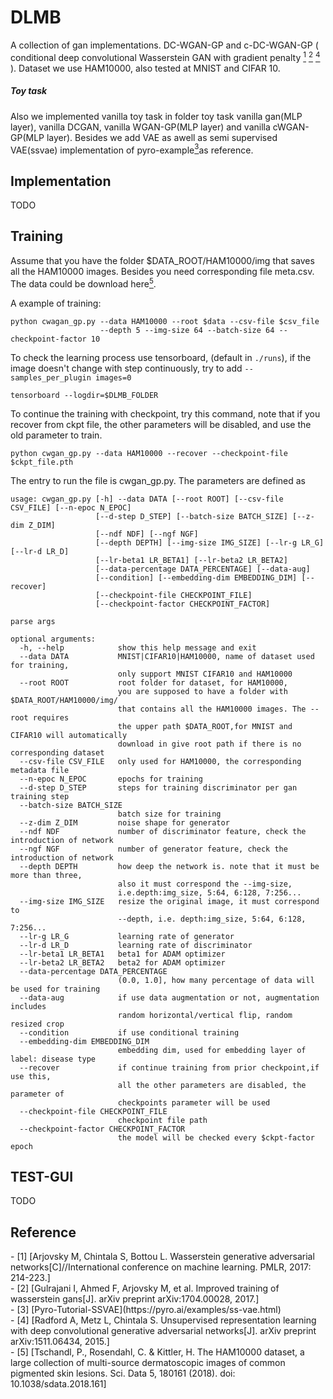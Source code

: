 # DLMB
A collection of gan implementations. DC-WGAN-GP and c-DC-WGAN-GP 
(
conditional deep convolutional Wasserstein GAN with gradient penalty
[<sup>1</sup>](#wgan) [<sup>2</sup>](#wgan_gp) [<sup>4</sup>](#dcgan)
). 
Dataset we use HAM10000, also tested at MNIST and CIFAR 10. 

##### Toy task

Also we implemented vanilla toy task in folder toy task vanilla gan(MLP layer), 
vanilla DCGAN, vanilla WGAN-GP(MLP layer) and vanilla cWGAN-GP(MLP layer). Besides we add 
VAE as awell as semi supervised VAE(ssvae) implementation of 
pyro-example[<sup>3</sup>](#pyro-tutorial)as reference.


## Implementation
TODO

## Training
Assume that you have the folder $DATA_ROOT/HAM10000/img that saves 
all the HAM10000 images.  Besides you need corresponding file meta.csv.
The data could be download here[<sup>5</sup>](#HAM1000).

A example of training:
```
python cwagan_gp.py --data HAM10000 --root $data --csv-file $csv_file
                    --depth 5 --img-size 64 --batch-size 64 --checkpoint-factor 10
```
To check the learning process use tensorboard, (default in `./runs`), if the image doesn't change with 
step continuously, try to add `--samples_per_plugin images=0`
 
```
tensorboard --logdir=$DLMB_FOLDER
```

To continue the training with checkpoint, try this command, note that if you recover
from ckpt file, the other parameters will be disabled, and use the old parameter to train.
```
python cwgan_gp.py --data HAM10000 --recover --checkpoint-file $ckpt_file.pth
```

The entry to run the file is cwgan_gp.py. The parameters are defined as 
```
usage: cwgan_gp.py [-h] --data DATA [--root ROOT] [--csv-file CSV_FILE] [--n-epoc N_EPOC] 
                   [--d-step D_STEP] [--batch-size BATCH_SIZE] [--z-dim Z_DIM] 
                   [--ndf NDF] [--ngf NGF]
                   [--depth DEPTH] [--img-size IMG_SIZE] [--lr-g LR_G] [--lr-d LR_D] 
                   [--lr-beta1 LR_BETA1] [--lr-beta2 LR_BETA2] 
                   [--data-percentage DATA_PERCENTAGE] [--data-aug]
                   [--condition] [--embedding-dim EMBEDDING_DIM] [--recover] 
                   [--checkpoint-file CHECKPOINT_FILE] 
                   [--checkpoint-factor CHECKPOINT_FACTOR]

parse args

optional arguments:
  -h, --help            show this help message and exit
  --data DATA           MNIST|CIFAR10|HAM10000, name of dataset used for training, 
                        only support MNIST CIFAR10 and HAM10000
  --root ROOT           root folder for dataset, for HAM10000, 
                        you are supposed to have a folder with $DATA_ROOT/HAM10000/img/ 
                        that contains all the HAM10000 images. The --root requires
                        the upper path $DATA_ROOT,for MNIST and CIFAR10 will automatically
                        download in give root path if there is no corresponding dataset
  --csv-file CSV_FILE   only used for HAM10000, the corresponding metadata file
  --n-epoc N_EPOC       epochs for training
  --d-step D_STEP       steps for training discriminator per gan training step
  --batch-size BATCH_SIZE
                        batch size for training
  --z-dim Z_DIM         noise shape for generator
  --ndf NDF             number of discriminator feature, check the introduction of network
  --ngf NGF             number of generator feature, check the introduction of network
  --depth DEPTH         how deep the network is. note that it must be more than three, 
                        also it must correspond the --img-size, 
                        i.e.depth:img_size, 5:64, 6:128, 7:256...
  --img-size IMG_SIZE   resize the original image, it must correspond to 
                        --depth, i.e. depth:img_size, 5:64, 6:128, 7:256...
  --lr-g LR_G           learning rate of generator
  --lr-d LR_D           learning rate of discriminator
  --lr-beta1 LR_BETA1   beta1 for ADAM optimizer
  --lr-beta2 LR_BETA2   beta2 for ADAM optimizer
  --data-percentage DATA_PERCENTAGE
                        (0.0, 1.0], how many percentage of data will be used for training
  --data-aug            if use data augmentation or not, augmentation includes 
                        random horizontal/vertical flip, random resized crop
  --condition           if use conditional training
  --embedding-dim EMBEDDING_DIM
                        embedding dim, used for embedding layer of label: disease type
  --recover             if continue training from prior checkpoint,if use this, 
                        all the other parameters are disabled, the parameter of 
                        checkpoints parameter will be used
  --checkpoint-file CHECKPOINT_FILE
                        checkpoint file path
  --checkpoint-factor CHECKPOINT_FACTOR
                        the model will be checked every $ckpt-factor epoch

```

## TEST-GUI
TODO
## Reference
<div id="wgan"></div>
- [1] [Arjovsky M, Chintala S, Bottou L. 
Wasserstein generative adversarial networks[C]//International 
conference on machine learning. PMLR, 2017: 214-223.]
<div id="wgan_gp"></div>
- [2] [Gulrajani I, Ahmed F, Arjovsky M, et al. Improved 
training of wasserstein gans[J]. arXiv preprint arXiv:1704.00028, 2017.]
<div id ='pyro-tutorial'></div>
- [3] [Pyro-Tutorial-SSVAE](https://pyro.ai/examples/ss-vae.html)
<div id ='dcgan'></div>
- [4] [Radford A, Metz L, Chintala S. Unsupervised representation 
learning with deep convolutional generative adversarial networks[J]. 
arXiv preprint arXiv:1511.06434, 2015.]
<div id ='HAM10000'></div>
- [5] [Tschandl, P., Rosendahl, C. & Kittler, H. The HAM10000 dataset, 
a large collection of multi-source dermatoscopic images of common pigmented 
skin lesions. Sci. Data 5, 180161 (2018). doi: 10.1038/sdata.2018.161]


